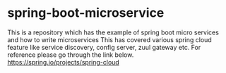 # spring-boot-microservice
This is a repository which has the example of spring boot micro services and how to write microservices
This has covered various spring cloud feature like service discovery, config server, zuul gateway etc.
For reference please go through the link below.
https://spring.io/projects/spring-cloud
